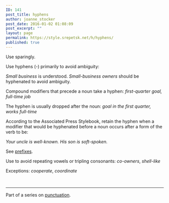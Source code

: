 ```yaml
---
ID: 141
post_title: hyphens
author: joanne_stocker
post_date: 2016-01-02 01:08:09
post_excerpt: ""
layout: page
permalink: https://style.srepetsk.net/h/hyphens/
published: true
---
```

Use sparingly.

Use hyphens (-) primarily to avoid ambiguity:

<em>Small business</em> is understood. <em>Small-business owners</em> should be hyphenated to avoid ambiguity.

Compound modifiers that precede a noun take a hyphen: <em>first-quarter goal, full-time job</em>

The hyphen is usually dropped after the noun: <em>goal in the first quarter, works full-time</em>

According to the Associated Press Stylebook, retain the hyphen when a modifier that would be hyphenated before a noun occurs after a form of the verb to be:

<em>Your uncle is well-known. His son is soft-spoken.</em>

See <a href="https://style.srepetsk.net/p/prefixes/">prefixes</a>.

Use to avoid repeating vowels or tripling consonants: <em>co-owners</em>,<em> shell-like </em>

Exceptions: <em>cooperate</em>, <em>coordinate</em>

&nbsp;

<hr />

Part of a series on <a href="https://style.srepetsk.net/p/punctuation-2/">punctuation</a>.